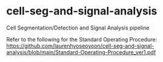 # cell-seg-and-signal-analysis
Cell Segmentation/Detection and Signal Analysis pipeline

Refer to the following for the Standard Operating Procedure: 
https://github.com/laurenhyoseoyoon/cell-seg-and-signal-analysis/blob/main/Standard-Operating-Procedure_ver1.pdf

